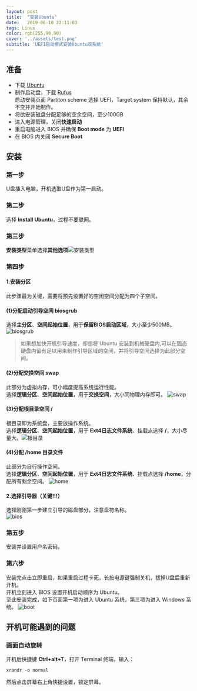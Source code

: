 ```yaml
---
layout: post
title:  "安装Ubuntu"
date:   2019-06-10 22:11:03
tags: Linux
color: rgb(255,90,90)
cover: '../assets/test.png'
subtitle: 'UEFI启动模式安装Ubuntu双系统'
---
```

## 准备
- 下载 [Ubuntu](https://www.ubuntu.com/)
- 制作启动盘，下载 [Rufus](https://rufus.ie/)  
    启动安装页面 Partiton scheme 选择 UEFI，Target system 保持默认，其余不变并开始制作。
- 将欲安装磁盘分配足够的空余空间，至少100GB
- 进入电源管理，关闭**快速启动**
- 重启电脑进入 BIOS 并确保 **Boot mode** 为 **UEFI**
- 在 BIOS 内关闭 **Secure Boot**

## 安装
### 第一步  
U盘插入电脑，开机选取U盘作为第一启动。
### 第二步  
选择 **Install Ubuntu**，过程不要联网。
### 第三步  
**安装类型**菜单选择**其他选项**![安装类型](https://github.com/jallenlau/picture/blob/master/ubuntu/3.png?raw=true)
### 第四步  
#### 1.安装分区
此步骤最为关键，需要将预先设置好的空闲空间分配为四个子空间。
#### (1)分配启动引导空间 biosgrub
选择**主分区**、**空间起始位置**，用于**保留BIOS启动区域**，大小至少500MB。
![biosgrub](https://github.com/jallenlau/picture/blob/master/ubuntu/1.png?raw=true)
>如果想加快开机引导速度，却想将 Ubuntu 安装到机械硬盘内,可以在固态硬盘内留有足以用来制作引导区域的空间，并将引导空间选择为此部分空间。

#### (2)分配交换空间 swap
此部分为虚拟内存，可小幅度提高系统运行性能。  
选择**逻辑分区**、**空间起始位置**，用于**交换空间**，大小同物理内存即可。
![swap](https://github.com/jallenlau/picture/blob/master/ubuntu/4.png?raw=true)

#### (3)分配根目录空间 /
根目录即为系统盘，主要放操作系统。  
选择**逻辑分区**、**空间起始位置**，用于 **Ext4日志文件系统**、挂载点选择 **/**，大小尽量大。![根目录](https://github.com/jallenlau/picture/blob/master/ubuntu/2.png?raw=true)

#### (4)分配 /home 目录文件
此部分为自行操作空间。  
选择**逻辑分区**、**空间起始位置**，用于 **Ext4日志文件系统**、挂载点选择 **/home**，分配所有剩余空间。
![home](https://github.com/jallenlau/picture/blob/master/ubuntu/5.png?raw=true)

#### 2.选择引导器（关键!!!）
选择刚刚第一步建立引导的磁盘部分，注意盘符名称。  
![bios](https://github.com/jallenlau/picture/blob/master/ubuntu/6.png?raw=true)

### 第五步
安装并设置用户名密码。

### 第六步
安装完点击立即重启，如果重启过程卡死，长按电源键强制关机，拔掉U盘后重新开机。  
开机立刻进入 BIOS 设置开机启动顺序为 Ubuntu。  
至此安装完成，如下页面第一项为进入 Ubuntu 系统，第三项为进入 Windows 系统。
![boot](https://github.com/jallenlau/picture/blob/master/ubuntu/7.png?raw=true)

## 开机可能遇到的问题
### 画面自动旋转
开机后快捷键 **Ctrl+alt+T**，打开 Terminal 终端，输入：
```linux
xrandr -o normal
```

然后点击屏幕右上角快捷设置，锁定屏幕。
